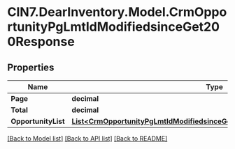 # CIN7.DearInventory.Model.CrmOpportunityPgLmtIdModifiedsinceGet200Response

## Properties

| Name                | Type                                                                                                                                                            | Description | Notes      |
| ------------------- | --------------------------------------------------------------------------------------------------------------------------------------------------------------- | ----------- | ---------- |
| **Page**            | **decimal**                                                                                                                                                     |             | [optional] |
| **Total**           | **decimal**                                                                                                                                                     |             | [optional] |
| **OpportunityList** | [**List&lt;CrmOpportunityPgLmtIdModifiedsinceGet200ResponseOpportunityListInner&gt;**](CrmOpportunityPgLmtIdModifiedsinceGet200ResponseOpportunityListInner.md) |             | [optional] |

[[Back to Model list]](../README.md#documentation-for-models) [[Back to API list]](../README.md#documentation-for-api-endpoints) [[Back to README]](../README.md)
